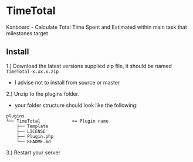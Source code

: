 # TimeTotal
Kanboard - Calculate Total Time Spent and Estimated within main task that milestones target

## Install

1.) Download the latest versions supplied zip file, it should be named `TimeTotal-x.xx.x.zip`
  - I advise not to install from source or master

2.) Unzip to the plugins folder.
  - your folder structure should look like the following:
```
plugins
└── TimeTotal            <= Plugin name
    ├── Template
    ├── LICENSE
    ├── Plugin.php   
    └── README.md
```

3.) Restart your server
